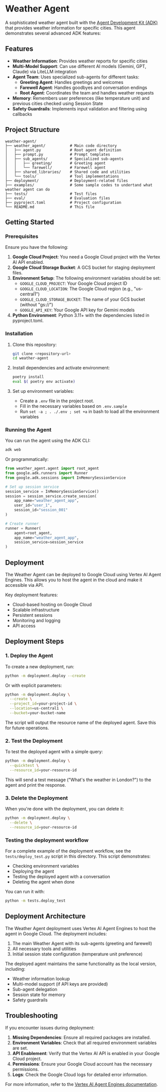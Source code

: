 # Weather Agent

A sophisticated weather agent built with the [Agent Development Kit (ADK)](https://github.com/google/adk-python) that provides weather information for specific cities. This agent demonstrates several advanced ADK features:

## Features

- **Weather Information**: Provides weather reports for specific cities
- **Multi-Model Support**: Can use different AI models (Gemini, GPT, Claude) via LiteLLM integration
- **Agent Team**: Uses specialized sub-agents for different tasks:
  - **Greeting Agent**: Handles greetings and welcomes
  - **Farewell Agent**: Handles goodbyes and conversation endings
  - **Root Agent**: Coordinates the team and handles weather requests
- **Memory**: Remembers user preferences (like temperature unit) and previous cities checked using Session State
- **Safety Guardrails**: Implements input validation and filtering using callbacks

## Project Structure

```
weather-agent/
├── weather_agent/           # Main code directory
│   ├── agent.py             # Root agent definition
│   ├── prompt.py            # Prompt templates
│   ├── sub_agents/          # Specialized sub-agents
│   │   ├── greeting/        # Greeting agent
│   │   └── farewell/        # Farewell agent
│   ├── shared_libraries/    # Shared code and utilities
│   └── tools/               # Tool implementations
├── deployment/              # Deployment-related files
├── examples/                # Some sample codes to undertand what weather agent can do
├── tests/                   # Test files
├── eval/                    # Evaluation files
├── pyproject.toml           # Project configuration
└── README.md                # This file
```

## Getting Started

### Prerequisites

Ensure you have the following:

1. **Google Cloud Project**: You need a Google Cloud project with the Vertex AI API enabled.
2. **Google Cloud Storage Bucket**: A GCS bucket for staging deployment files.
3. **Environment Setup**: The following environment variables should be set:
    - `GOOGLE_CLOUD_PROJECT`: Your Google Cloud project ID
    - `GOOGLE_CLOUD_LOCATION`: The Google Cloud region (e.g., "us-central1")
    - `GOOGLE_CLOUD_STORAGE_BUCKET`: The name of your GCS bucket (without "gs://")
    - `GOOGLE_API_KEY`: Your Google API key for Gemini models
4. **Python Environment**: Python 3.11+ with the dependencies listed in pyproject.toml.

### Installation

1. Clone this repository:
   ```bash
   git clone <repository-url>
   cd weather-agent
   ```

2. Install dependencies and activate environment:
   ```bash
   poetry install
   eval $( poetry env activate)
   ```

3. Set up environment variables:
   - Create a `.env` file in the project root.
   - Fill in the necessary variables based on `.env.sample`
   - Run `set -a ; . ./.env ; set +a` in bash to load all the environment variables

### Running the Agent

You can run the agent using the ADK CLI:

```bash
adk web
```

Or programmatically:

```python
from weather_agent.agent import root_agent
from google.adk.runners import Runner
from google.adk.sessions import InMemorySessionService

# Set up session service
session_service = InMemorySessionService()
session = session_service.create_session(
    app_name="weather_agent_app",
    user_id="user_1",
    session_id="session_001"
)

# Create runner
runner = Runner(
    agent=root_agent,
    app_name="weather_agent_app",
    session_service=session_service
)
```

## Deployment

The Weather Agent can be deployed to Google Cloud using Vertex AI Agent Engines. This allows you to host the agent in the cloud and make it accessible via API.

Key deployment features:
- Cloud-based hosting on Google Cloud
- Scalable infrastructure
- Persistent sessions
- Monitoring and logging
- API access


## Deployment Steps
### 1. Deploy the Agent

To create a new deployment, run:

```bash
python -m deployment.deploy --create
```

Or with explicit parameters:

```bash
python -m deployment.deploy \
  --create \
  --project_id=your-project-id \
  --location=us-central1 \
  --bucket=your-bucket-name
```

The script will output the resource name of the deployed agent. Save this for future operations.

### 2. Test the Deployment

To test the deployed agent with a simple query:

```bash
python -m deployment.deploy \
  --quicktest \
  --resource_id=your-resource-id
```

This will send a test message ("What's the weather in London?") to the agent and print the response.

### 3. Delete the Deployment

When you're done with the deployment, you can delete it:

```bash
python -m deployment.deploy \
  --delete \
  --resource_id=your-resource-id
```

### Testing the deployment workflow

For a complete example of the deployment workflow, see the `tests/deploy_test.py` script in this directory. This script demonstrates:

- Checking environment variables
- Deploying the agent
- Testing the deployed agent with a conversation
- Deleting the agent when done

You can run it with:

```bash
python -m tests.deploy_test
```

## Deployment Architecture

The Weather Agent deployment uses Vertex AI Agent Engines to host the agent in Google Cloud. The deployment includes:

1. The main Weather Agent with its sub-agents (greeting and farewell)
2. All necessary tools and utilities
3. Initial session state configuration (temperature unit preference)

The deployed agent maintains the same functionality as the local version, including:
- Weather information lookup
- Multi-model support (if API keys are provided)
- Sub-agent delegation
- Session state for memory
- Safety guardrails

## Troubleshooting

If you encounter issues during deployment:

1. **Missing Dependencies**: Ensure all required packages are installed.
2. **Environment Variables**: Check that all required environment variables are set.
3. **API Enablement**: Verify that the Vertex AI API is enabled in your Google Cloud project.
4. **Permissions**: Ensure your Google Cloud account has the necessary permissions.
5. **Logs**: Check the Google Cloud logs for detailed error information.

For more information, refer to the [Vertex AI Agent Engines documentation](https://cloud.google.com/vertex-ai/docs/agent-engines/overview).
